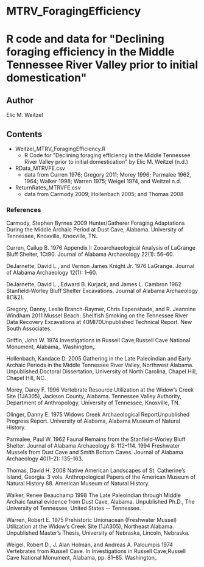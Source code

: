 # MTRV_ForagingEfficiency

# R code and data for "Declining foraging efficiency in the Middle Tennessee River Valley prior to initial domestication"

## Author
Elic M. Weitzel

## Contents
- Weitzel_MTRV_ForagingEfficiency.R 
	- R Code for "Declining foraging efficiency in the Middle Tennessee River Valley prior to initial domestication" by Elic M. Weitzel (n.d.)
- RData_MTRVFE.csv
	- data from Curren 1976; Gregory 2011; Morey 1996; Parmalee 1962, 1964; Walker 1998; Warren 1975; Weigel 1974, and Weitzel n.d.
- ReturnRates_MTRVFE.csv 
	- data from Carmody 2009; Hollenbach 2005; and Thomas 2008


### References

Carmody, Stephen Byrnes
	2009  Hunter/Gatherer Foraging Adaptations During the Middle Archaic Period at Dust 
Cave, Alabama. University of Tennessee, Knoxville, Knoxville, TN.

Curren, Cailup B.
	1976  Appendix I: Zooarchaeological Analysis of LaGrange Bluff Shelter, 1Ct90. 
Journal of Alabama Archaeology 22(1): 56–60.

DeJarnette, David L., and Vernon James Knight Jr.
	1976  LaGrange. Journal of Alabama Archaeology 12(1): 1–60.

DeJarnette, David L., Edward B. Kurjack, and James L. Cambron
	1962  Stanfield-Worley Bluff Shelter Excavations. Journal of Alabama Archaeology 
8(1&2).

Gregory, Danny, Leslie Branch-Raymer, Chris Espenshade, and R. Jeannine Windham
	2011  Mussel Beach: Shellfish Smoking on the Tennessee River Data Recovery 
Excavations at 40MI70Unpublished Technical Report. New South Associates.

Griffin, John W.
	1974  Investigations in Russell Cave;Russell Cave National Monument, Alabama,. 
Washington,.

Hollenbach, Kandace D.
	2005  Gathering in the Late Paleoindian and Early Archaic Periods in the Middle 
Tennessee River Valley, Northwest Alabama. Unpublished Doctoral Dissertation, 
University of North Carolina, Chapel Hill, Chapel Hill, NC.

Morey, Darcy F.
	1996  Vertebrate Resource Utilization at the Widow’s Creek Site (1JA305), Jackson 
County, Alabama. Tennessee Valley Authority, Department of Anthropology, University 
of Tennessee, Knoxville, TN.

Olinger, Danny E.
	1975  Widows Creek Archaeological ReportUnpublished Progress Report. University of 
Alabama, Alabama Museum of Natural History.

Parmalee, Paul W.
	1962  Faunal Remains from the Stanfield-Worley Bluff Shelter. Journal of Alabama 
Archaeology 8: 112–114.
		1994  Freshwater Mussels from Dust Cave and Smith Bottom Caves. Journal of Alabama 
Archaeology 40(1–2): 135–163.

Thomas, David H.
	2008  Native American Landscapes of St. Catherine’s Island, Georgia. 3 vols. 
Anthropological Papers of the American Museum of Natural History 88. American 
Museum of Natural History.

Walker, Renee Beauchamp
	1998  The Late Paleoindian through Middle Archaic faunal evidence from Dust Cave, 
Alabama. Unpublished Ph.D., The University of Tennessee, United States -- Tennessee.

Warren, Robert E.
	1975  Prehistoric Unionacean (Freshwater Mussel) Utilization at the Widow’s Creek Site 
(1JA305), Northeast Alabama. Unpublished Master’s Thesis, University of Nebraska, 
Lincoln, Nebraska.

Weigel, Robert D., J. Alan Holman, and Andreas A. Paloumpis
	1974  Vertebrates from Russell Cave. In Investigations in Russell Cave;Russell Cave 
National Monument, Alabama, pp. 81–85. Washington,.
